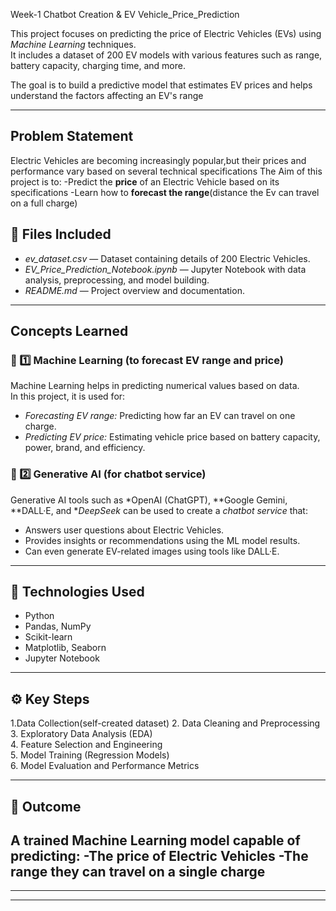 Week-1 Chatbot Creation & EV Vehicle_Price_Prediction

This project focuses on predicting the price of Electric Vehicles (EVs) using *Machine Learning* techniques.  
It includes a dataset of 200 EV models with various features such as range, battery capacity, charging time, and more.  

The goal is to build a predictive model that estimates EV prices and helps understand the factors affecting an EV's range  

---
## Problem Statement
Electric Vehicles are becoming increasingly popular,but their prices and performance vary based on several technical specifications
The Aim of this project is to:
-Predict the **price** of an Electric Vehicle based on its specifications
-Learn how to **forecast the range**(distance the Ev can travel on a full charge)

## 📂 Files Included  
- *ev_dataset.csv* — Dataset containing details of 200 Electric Vehicles.  
- *EV_Price_Prediction_Notebook.ipynb* — Jupyter Notebook with data analysis, preprocessing, and model building.  
- *README.md* — Project overview and documentation.  

---
## Concepts Learned
### 🔹 1️⃣ Machine Learning (to forecast EV range and price)
Machine Learning helps in predicting numerical values based on data.  
In this project, it is used for:
- *Forecasting EV range:* Predicting how far an EV can travel on one charge.  
- *Predicting EV price:* Estimating vehicle price based on battery capacity, power, brand, and efficiency.

### 🔹 2️⃣ Generative AI (for chatbot service)
Generative AI tools such as *OpenAI (ChatGPT), **Google Gemini, **DALL·E, and **DeepSeek* can be used to create a *chatbot service* that:
- Answers user questions about Electric Vehicles.  
- Provides insights or recommendations using the ML model results.  
- Can even generate EV-related images using tools like DALL·E.
---
## 🧠 Technologies Used  
- Python  
- Pandas, NumPy  
- Scikit-learn  
- Matplotlib, Seaborn  
- Jupyter Notebook  

---

## ⚙️ Key Steps
1.Data Collection(self-created dataset)
2. Data Cleaning and Preprocessing  
3. Exploratory Data Analysis (EDA)  
4. Feature Selection and Engineering  
5. Model Training (Regression Models)  
6. Model Evaluation and Performance Metrics  

---

## 🎯 Outcome  
A trained Machine Learning model capable of predicting:
-The **price** of Electric Vehicles
-The **range** they can travel on a single charge
---


---

---
